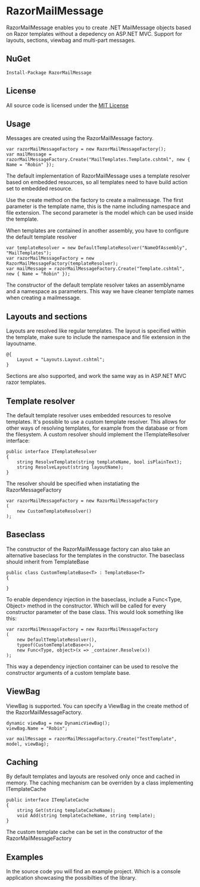 RazorMailMessage
================
RazorMailMessage enables you to create .NET MailMessage objects based on Razor templates without a depedency on ASP.NET MVC. Support for layouts, sections, viewbag and multi-part messages.

## NuGet

	Install-Package RazorMailMessage
	
## License
All source code is licensed under the [MIT License](https://github.com/robinvanderknaap/RazorMailMessage/blob/master/LICENSE)

## Usage
Messages are created using the RazorMailMessage factory. 

	var razorMailMessageFactory = new RazorMailMessageFactory();
	var mailMessage = razorMailMessageFactory.Create("MailTemplates.Template.cshtml", new { Name = "Robin" });

The default implementation of RazorMailMessage uses a template resolver based on embedded resources, so all templates need to have build action set to embedded resource.

Use the create method on the factory to create a mailmessage. The first parameter is the template name, this is the name including namespace and file extension. The second parameter is the model which can be used inside the template.

When templates are contained in another assembly, you have to configure the default template resolver

	var templateResolver = new DefaultTemplateResolver("NameOfAssembly", "MailTemplates");
	var razorMailMessageFactory = new RazorMailMessageFactory(templateResolver);
	var mailMessage = razorMailMessageFactory.Create("Template.cshtml", new { Name = "Robin" });

The constructor of the default template resolver takes an assemblyname and a namespace as parameters. This way we have cleaner template names when creating a mailmessage.

## Layouts and sections
Layouts are resolved like regular templates. The layout is specified within the template, make sure to include the namespace and file extension in the layoutname.

	@{
		Layout = "Layouts.Layout.cshtml";
	}

Sections are also supported, and work the same way as in ASP.NET MVC razor templates.

## Template resolver
The default template resolver uses embedded resources to resolve templates. It's possible to use a custom template resolver. This allows for other ways of resolving templates, for example from the database or from the filesystem.
A custom resolver should implement the ITemplateResolver interface:

	public interface ITemplateResolver
    {
        string ResolveTemplate(string templateName, bool isPlainText);
        string ResolveLayout(string layoutName);
    }

The resolver should be specified when instatiating the RazorMessageFactory

	var razorMailMessageFactory = new RazorMailMessageFactory
    (
        new CustomTemplateResolver()
    );

## Baseclass
The constructor of the RazorMailMessage factory can also take an alternative baseclass for the templates in the constructor. The baseclass should inherit from TemplateBase<T>

	public class CustomTemplateBase<T> : TemplateBase<T>
    {

    }

To enable dependency injection in the baseclass, include a Func<Type, Object> method in the constructor. Which will be called for every constructor parameter of the base class. This would look something like this:

	var razorMailMessageFactory = new RazorMailMessageFactory
	(
		new DefaultTemplateResolver(), 
		typeof(CustomTemplateBase<>), 
		new Func<Type, object>(x => _container.Resolve(x))
	);

This way a dependency injection container can be used to resolve the constructor arguments of a custom template base.

## ViewBag
ViewBag is supported. You can specify a ViewBag in the create method of the RazorMailMessageFactory.

	dynamic viewBag = new DynamicViewBag();
    viewBag.Name = "Robin";

    var mailMessage = razorMailMessageFactory.Create("TestTemplate", model, viewBag);

## Caching
By default templates and layouts are resolved only once and cached in memory. The caching mechanism can be overriden by a class implementing ITemplateCache

	public interface ITemplateCache
    {
        string Get(string templateCacheName);
        void Add(string templateCacheName, string template);
    }

The custom template cache can be set in the constructor of the RazorMailMessageFactory

## Examples
In the source code you will find an example project. Which is a console application showcasing the possibilties of the library.





    



